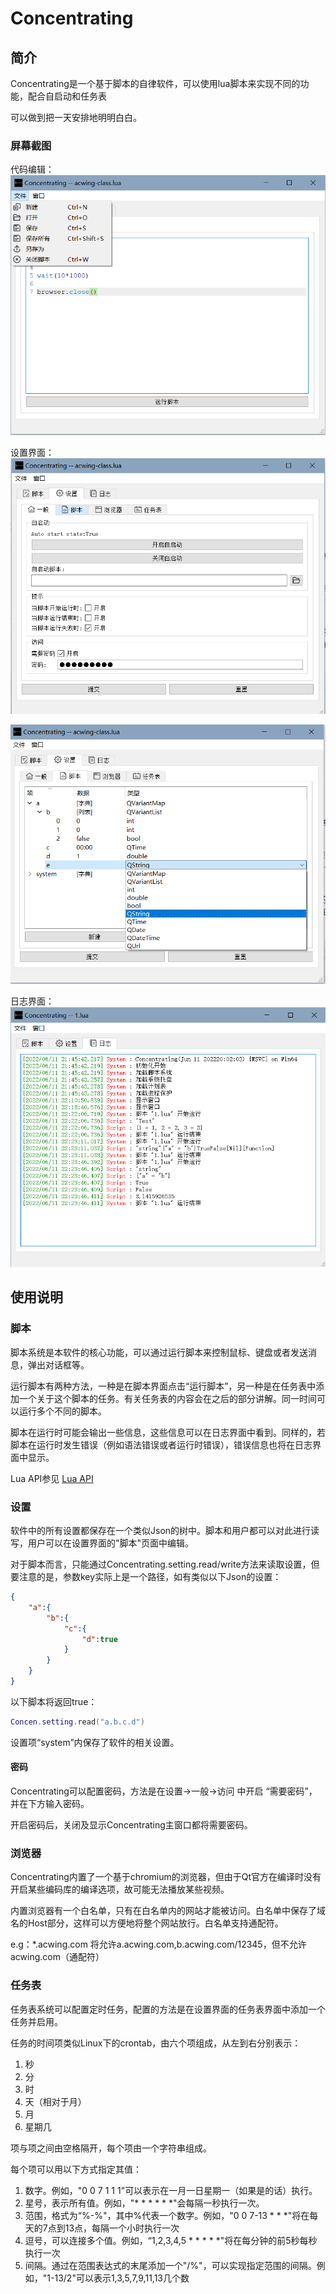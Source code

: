 # Concentrating

## 简介

Concentrating是一个基于脚本的自律软件，可以使用lua脚本来实现不同的功能，配合自启动和任务表

可以做到把一天安排地明明白白。

### 屏幕截图

代码编辑：
![代码编辑](code-editor.png)

设置界面：
![设置界面](setting-gen.png)

![设置界面](setting-script.png)

日志界面：
![日志界面](log-page.png)


## 使用说明

### 脚本

脚本系统是本软件的核心功能，可以通过运行脚本来控制鼠标、键盘或者发送消息，弹出对话框等。

运行脚本有两种方法，一种是在脚本界面点击“运行脚本”，另一种是在任务表中添加一个关于这个脚本的任务。有关任务表的内容会在之后的部分讲解。同一时间可以运行多个不同的脚本。

脚本在运行时可能会输出一些信息，这些信息可以在日志界面中看到。同样的，若脚本在运行时发生错误（例如语法错误或者运行时错误），错误信息也将在日志界面中显示。

Lua API参见 [Lua API](LuaAPI.md)

### 设置

软件中的所有设置都保存在一个类似Json的树中。脚本和用户都可以对此进行读写，用户可以在设置界面的"脚本"页面中编辑。

对于脚本而言，只能通过Concentrating.setting.read/write方法来读取设置，但要注意的是，参数key实际上是一个路径，如有类似以下Json的设置：

```json
{
    "a":{
        "b":{
            "c":{
                "d":true
            }
        }
    }
}
```

以下脚本将返回true：

```lua
Concen.setting.read("a.b.c.d")
```

设置项“system”内保存了软件的相关设置。

#### 密码

Concentrating可以配置密码，方法是在设置->一般->访问 中开启 “需要密码”，并在下方输入密码。

开启密码后，关闭及显示Concentrating主窗口都将需要密码。

### 浏览器

Concentrating内置了一个基于chromium的浏览器，但由于Qt官方在编译时没有开启某些编码库的编译选项，故可能无法播放某些视频。

内置浏览器有一个白名单，只有在白名单内的网站才能被访问。白名单中保存了域名的Host部分，这样可以方便地将整个网站放行。白名单支持通配符。

e.g：*.acwing.com 将允许a.acwing.com,b.acwing.com/12345，但不允许acwing.com（通配符）

### 任务表

任务表系统可以配置定时任务，配置的方法是在设置界面的任务表界面中添加一个任务并启用。

任务的时间项类似Linux下的crontab，由六个项组成，从左到右分别表示：

1. 秒
2. 分
3. 时
4. 天（相对于月）
5. 月
6. 星期几

项与项之间由空格隔开，每个项由一个字符串组成。

每个项可以用以下方式指定其值：

1. 数字。例如，"0 0 7 1 1 1"可以表示在一月一日星期一（如果是的话）执行。
2. 星号，表示所有值。例如，"* * * * * *"会每隔一秒执行一次。
3. 范围，格式为“%-%"，其中%代表一个数字。例如，"0 0 7-13 * * *"将在每天的7点到13点，每隔一个小时执行一次
4. 逗号，可以连接多个值。例如，“1,2,3,4,5 * * * * *"将在每分钟的前5秒每秒执行一次
5. 间隔。通过在范围表达式的末尾添加一个"/%"，可以实现指定范围的间隔。例如，"1-13/2"可以表示1,3,5,7,9,11,13几个数
